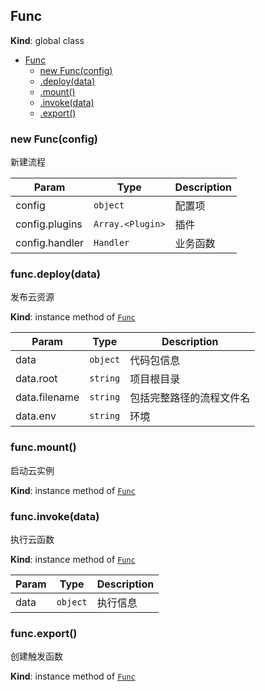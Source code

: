 <a name="Func"></a>

## Func
**Kind**: global class  

* [Func](#Func)
    * [new Func(config)](#new_Func_new)
    * [.deploy(data)](#Func+deploy)
    * [.mount()](#Func+mount)
    * [.invoke(data)](#Func+invoke)
    * [.export()](#Func+export)

<a name="new_Func_new"></a>

### new Func(config)
新建流程


| Param | Type | Description |
| --- | --- | --- |
| config | <code>object</code> | 配置项 |
| config.plugins | <code>Array.&lt;Plugin&gt;</code> | 插件 |
| config.handler | <code>Handler</code> | 业务函数 |

<a name="Func+deploy"></a>

### func.deploy(data)
发布云资源

**Kind**: instance method of [<code>Func</code>](#Func)  

| Param | Type | Description |
| --- | --- | --- |
| data | <code>object</code> | 代码包信息 |
| data.root | <code>string</code> | 项目根目录 |
| data.filename | <code>string</code> | 包括完整路径的流程文件名 |
| data.env | <code>string</code> | 环境 |

<a name="Func+mount"></a>

### func.mount()
启动云实例

**Kind**: instance method of [<code>Func</code>](#Func)  
<a name="Func+invoke"></a>

### func.invoke(data)
执行云函数

**Kind**: instance method of [<code>Func</code>](#Func)  

| Param | Type | Description |
| --- | --- | --- |
| data | <code>object</code> | 执行信息 |

<a name="Func+export"></a>

### func.export()
创建触发函数

**Kind**: instance method of [<code>Func</code>](#Func)  
